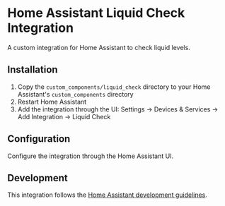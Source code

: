 # Home Assistant Liquid Check Integration

A custom integration for Home Assistant to check liquid levels.

## Installation

1. Copy the `custom_components/liquid_check` directory to your Home Assistant's `custom_components` directory
2. Restart Home Assistant
3. Add the integration through the UI: Settings → Devices & Services → Add Integration → Liquid Check

## Configuration

Configure the integration through the Home Assistant UI.

## Development

This integration follows the [Home Assistant development guidelines](https://developers.home-assistant.io/docs/creating_component_index).
